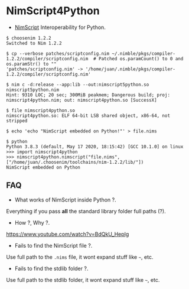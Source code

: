 # NimScript4Python

- [NimScript](https://nim-lang.github.io/Nim/nims.html) Interoperability for Python.


```console
$ choosenim 1.2.2
Switched to Nim 1.2.2

$ cp --verbose patches/scriptconfig.nim ~/.nimble/pkgs/compiler-1.2.2/compiler/scriptconfig.nim  # Patched os.paramCount() to 0 and os.paramStr() to ""
'patches/scriptconfig.nim' -> '/home/juan/.nimble/pkgs/compiler-1.2.2/compiler/scriptconfig.nim'

$ nim c -d:release --app:lib --out:nimscript5python.so nimscript5python.nim
Hint: 9310 LOC; 20 sec; 300MiB peakmem; Dangerous build; proj: nimscript4python.nim; out: nimscript4python.so [SuccessX]

$ file nimscript4python.so
nimscript4python.so: ELF 64-bit LSB shared object, x86-64, not stripped

$ echo 'echo "NimScript embedded on Python!"' > file.nims

$ python
Python 3.8.3 (default, May 17 2020, 18:15:42) [GCC 10.1.0] on linux
>>> import nimscript4python
>>> nimscript4python.nimscript("file.nims", ["/home/juan/.choosenim/toolchains/nim-1.2.2/lib/"])
NimScript embedded on Python

```


## FAQ

- What works of NimScript inside Python ?.

Everything if you pass **all** the standard library folder full paths (?).

- How ?, Why ?.

https://www.youtube.com/watch?v=BdQkU_HepIg

- Fails to find the NimScript file ?.

Use full path to the `.nims` file, it wont expand stuff like `~`, etc.

- Fails to find the stdlib folder ?.

Use full path to the stdlib folder, it wont expand stuff like `~`, etc.
